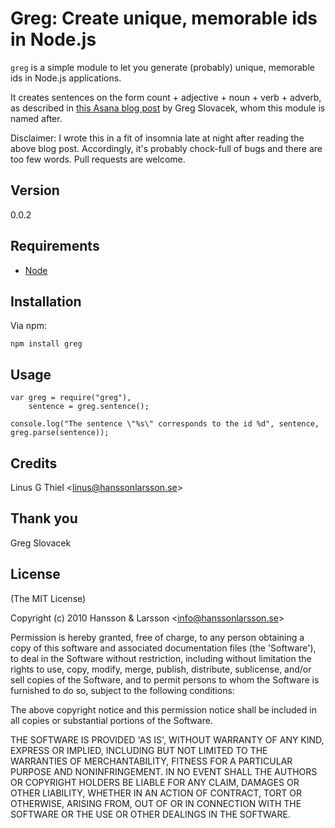 # Greg: Create unique, memorable ids in Node.js

`greg` is a simple module to let you generate (probably) unique, memorable ids in Node.js applications.

It creates sentences on the form count + adjective + noun + verb + adverb, as described in [this Asana blog post](http://blog.asana.com/2011/09/6-sad-squid-snuggle-softly/ "6 sad squids snuggle softly") by Greg Slovacek, whom this module is named after.

Disclaimer: I wrote this in a fit of insomnia late at night after reading the above blog post. Accordingly, it's probably chock-full of bugs and there are too few words. Pull requests are welcome.

## Version
0.0.2

## Requirements
- [Node](http://github/ry/node)

## Installation

Via npm:

    npm install greg

## Usage

    var greg = require("greg"),
        sentence = greg.sentence();

    console.log("The sentence \"%s\" corresponds to the id %d", sentence, greg.parse(sentence));

## Credits

Linus G Thiel &lt;linus@hanssonlarsson.se&gt;

## Thank you

Greg Slovacek

## License 

(The MIT License)

Copyright (c) 2010 Hansson &amp; Larsson &lt;info@hanssonlarsson.se&gt;

Permission is hereby granted, free of charge, to any person obtaining
a copy of this software and associated documentation files (the
'Software'), to deal in the Software without restriction, including
without limitation the rights to use, copy, modify, merge, publish,
distribute, sublicense, and/or sell copies of the Software, and to
permit persons to whom the Software is furnished to do so, subject to
the following conditions:

The above copyright notice and this permission notice shall be
included in all copies or substantial portions of the Software.

THE SOFTWARE IS PROVIDED 'AS IS', WITHOUT WARRANTY OF ANY KIND,
EXPRESS OR IMPLIED, INCLUDING BUT NOT LIMITED TO THE WARRANTIES OF
MERCHANTABILITY, FITNESS FOR A PARTICULAR PURPOSE AND NONINFRINGEMENT.
IN NO EVENT SHALL THE AUTHORS OR COPYRIGHT HOLDERS BE LIABLE FOR ANY
CLAIM, DAMAGES OR OTHER LIABILITY, WHETHER IN AN ACTION OF CONTRACT,
TORT OR OTHERWISE, ARISING FROM, OUT OF OR IN CONNECTION WITH THE
SOFTWARE OR THE USE OR OTHER DEALINGS IN THE SOFTWARE.
